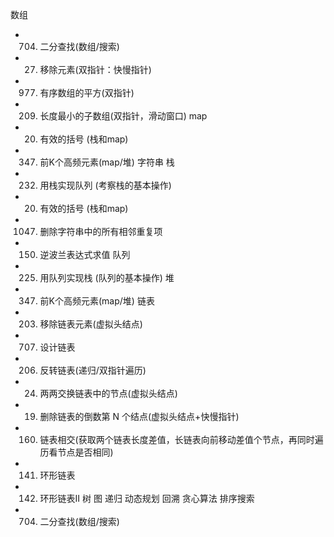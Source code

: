 数组
- 704. 二分查找(数组/搜索)
- 27. 移除元素(双指针：快慢指针)
- 977. 有序数组的平方(双指针)
- 209. 长度最小的子数组(双指针，滑动窗口)
map
- 20. 有效的括号 (栈和map)
- 0347. 前K个高频元素(map/堆)
字符串
栈
- 0232. 用栈实现队列 (考察栈的基本操作)
- 20. 有效的括号 (栈和map)
- 1047. 删除字符串中的所有相邻重复项
- 0150. 逆波兰表达式求值
队列
- 225. 用队列实现栈 (队列的基本操作)
堆
- 0347. 前K个高频元素(map/堆)
链表
- 203. 移除链表元素(虚拟头结点)
- 707. 设计链表
- 206. 反转链表(递归/双指针遍历)
- 24. 两两交换链表中的节点(虚拟头结点)
- 19. 删除链表的倒数第 N 个结点(虚拟头结点+快慢指针)
- 160. 链表相交(获取两个链表长度差值，长链表向前移动差值个节点，再同时遍历看节点是否相同)
- 141. 环形链表
- 142. 环形链表II
树
图
递归
动态规划
回溯
贪心算法
排序搜索
- 704. 二分查找(数组/搜索)